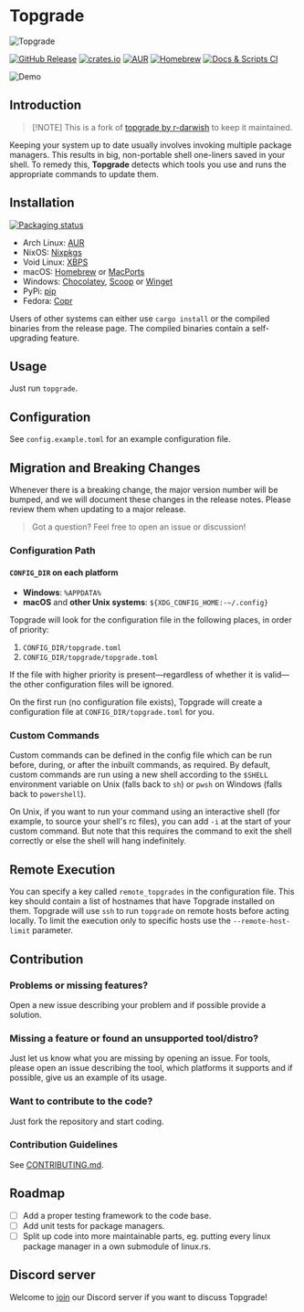 # Topgrade

![Topgrade](doc/topgrade_transparent.png)

[![GitHub Release](https://img.shields.io/github/release/topgrade-rs/topgrade.svg)](https://github.com/topgrade-rs/topgrade/releases)
[![crates.io](https://img.shields.io/crates/v/topgrade.svg)](https://crates.io/crates/topgrade)
[![AUR](https://img.shields.io/aur/version/topgrade.svg)](https://aur.archlinux.org/packages/topgrade)
[![Homebrew](https://img.shields.io/homebrew/v/topgrade.svg)](https://formulae.brew.sh/formula/topgrade)
[![Docs & Scripts CI](https://github.com/topgrade-rs/topgrade/actions/workflows/docs_and_scripts.yml/badge.svg)](https://github.com/topgrade-rs/topgrade/actions/workflows/docs_and_scripts.yml)

![Demo](doc/topgrade_demo.gif)

## Introduction

> [!NOTE] This is a fork of [topgrade by r-darwish](https://github.com/r-darwish/topgrade) to keep it maintained.

Keeping your system up to date usually involves invoking multiple package managers. This results in big, non-portable
shell one-liners saved in your shell. To remedy this, **Topgrade** detects which tools you use and runs the appropriate
commands to update them.

## Installation

[![Packaging status](https://repology.org/badge/vertical-allrepos/topgrade.svg)](https://repology.org/project/topgrade/versions)

- Arch Linux: [AUR](https://aur.archlinux.org/packages/topgrade)
- NixOS: [Nixpkgs](https://search.nixos.org/packages?show=topgrade)
- Void Linux: [XBPS](https://voidlinux.org/packages/?arch=x86_64&q=topgrade)
- macOS: [Homebrew](https://formulae.brew.sh/formula/topgrade) or [MacPorts](https://ports.macports.org/port/topgrade/)
- Windows: [Chocolatey][choco], [Scoop][scoop] or [Winget][winget]
- PyPi: [pip](https://pypi.org/project/topgrade/)
- Fedora: [Copr](https://copr.fedorainfracloud.org/coprs/lilay/topgrade/)

[choco]: https://community.chocolatey.org/packages/topgrade
[scoop]: https://scoop.sh/#/apps?q=topgrade
[winget]: https://winstall.app/apps/topgrade-rs.topgrade

Users of other systems can either use `cargo install` or the compiled binaries from the release page. The compiled
binaries contain a self-upgrading feature.

## Usage

Just run `topgrade`.

## Configuration

See `config.example.toml` for an example configuration file.

## Migration and Breaking Changes

Whenever there is a breaking change, the major version number will be bumped, and we will document these changes in the
release notes. Please review them when updating to a major release.

> Got a question? Feel free to open an issue or discussion!

### Configuration Path

#### `CONFIG_DIR` on each platform

- **Windows**: `%APPDATA%`
- **macOS** and **other Unix systems**: `${XDG_CONFIG_HOME:-~/.config}`

Topgrade will look for the configuration file in the following places, in order of priority:

1. `CONFIG_DIR/topgrade.toml`
1. `CONFIG_DIR/topgrade/topgrade.toml`

If the file with higher priority is present—regardless of whether it is valid—the other configuration files will be
ignored.

On the first run (no configuration file exists), Topgrade will create a configuration file at `CONFIG_DIR/topgrade.toml`
for you.

### Custom Commands

Custom commands can be defined in the config file which can be run before, during, or after the inbuilt commands, as
required. By default, custom commands are run using a new shell according to the `$SHELL` environment variable on Unix
(falls back to `sh`) or `pwsh` on Windows (falls back to `powershell`).

On Unix, if you want to run your command using an interactive shell (for example, to source your shell's rc files), you
can add `-i` at the start of your custom command. But note that this requires the command to exit the shell correctly or
else the shell will hang indefinitely.

## Remote Execution

You can specify a key called `remote_topgrades` in the configuration file. This key should contain a list of hostnames
that have Topgrade installed on them. Topgrade will use `ssh` to run `topgrade` on remote hosts before acting locally.
To limit the execution only to specific hosts use the `--remote-host-limit` parameter.

## Contribution

### Problems or missing features?

Open a new issue describing your problem and if possible provide a solution.

### Missing a feature or found an unsupported tool/distro?

Just let us know what you are missing by opening an issue. For tools, please open an issue describing the tool, which
platforms it supports and if possible, give us an example of its usage.

### Want to contribute to the code?

Just fork the repository and start coding.

### Contribution Guidelines

See [CONTRIBUTING.md](https://github.com/topgrade-rs/topgrade/blob/main/CONTRIBUTING.md).

## Roadmap

- [ ] Add a proper testing framework to the code base.
- [ ] Add unit tests for package managers.
- [ ] Split up code into more maintainable parts, eg. putting every linux package manager in a own submodule of
      linux.rs.

## Discord server

Welcome to [join](https://discord.gg/Q8HGGWundY) our Discord server if you want to discuss Topgrade!
